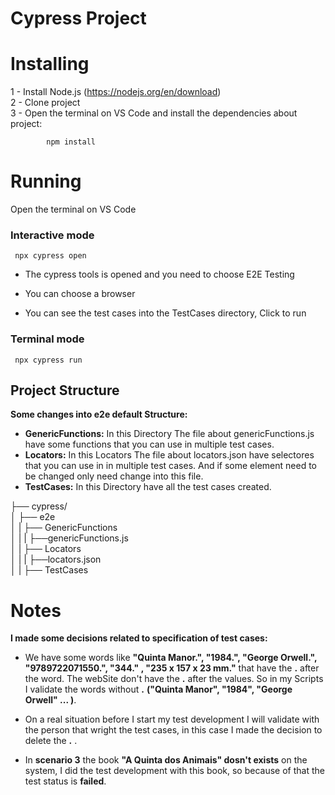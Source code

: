 # Cypress Project

# Installing

1 - Install Node.js (https://nodejs.org/en/download)  
2 - Clone project  
3 - Open the terminal on VS Code and install the dependencies about project:   
            
            npm install
     


# Running

  Open the terminal on VS Code   

### Interactive mode  
     npx cypress open 

- The cypress tools is opened and you need to choose E2E Testing

- You can choose a browser

- You can see the test cases into the TestCases directory, Click to run

### Terminal mode  
     npx cypress run     
 
## Project Structure

**Some changes into e2e default Structure:**   

- **GenericFunctions:** In this Directory The file about genericFunctions.js have some functions that you can use in multiple test cases.  
- **Locators:** In this Locators The file about locators.json have selectores that you can use in in multiple test cases. And if some element need to be changed only need change into this file.  
- **TestCases:** In this Directory have all the test cases created.  


├── cypress/  
│ ├── e2e  
│ | ├── GenericFunctions  
│ | |   ├──genericFunctions.js  
│ | ├── Locators  
│ | |   ├──locators.json  
│ | ├── TestCases  



# Notes

**I made some decisions related to specification of test cases:**    

- We have some words like **"Quinta Manor.",  "1984.", "George Orwell.",  "9789722071550.", "344." , "235 x 157 x 23 mm."** that have the **.** after the word. The webSite don't have the **.** after the values. So in my Scripts I validate the words without **.** **("Quinta Manor",  "1984", "George Orwell" ... )**.

- On a real situation before I start my test development I will validate with the person that wright the test cases, in this case I made the decision to delete the **.** .

- In **scenario 3** the book **"A Quinta dos Animais" dosn't exists** on the system, I did the test development with this book, so because of that the test status is **failed**.  

